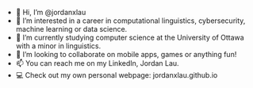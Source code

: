- 👋 Hi, I’m @jordanxlau
- 👀 I’m interested in a career in computational linguistics, cybersecurity, machine learning or data science.
- 🌱 I’m currently studying computer science at the University of Ottawa with a minor in linguistics.
- 💞️ I’m looking to collaborate on mobile apps, games or anything fun!
- 📫 You can reach me on my LinkedIn, Jordan Lau.
- 💻 Check out my own personal webpage: jordanxlau.github.io

<!---
jordanxlau/jordanxlau is a ✨ special ✨ repository because its `README.md` (this file) appears on your GitHub profile.
You can click the Preview link to take a look at your changes.
--->
